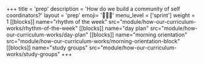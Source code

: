 +++
title = 'prep'
description = 'How do we build a community of self coordinators?'
layout = 'prep'
emoji= '🧑🏾‍💻'
menu_level = ['sprint']
weight = 1
[[blocks]]
name="rhythm of the week"
src="module/how-our-curriculum-works/rhythm-of-the-week"
[[blocks]]
name="day plan"
src="module/how-our-curriculum-works/day-plan"
[[blocks]]
name="morning orientation"
src="module/how-our-curriculum-works/morning-orientation-block"
[[blocks]]
name="study groups"
src="module/how-our-curriculum-works/study-groups"
+++
